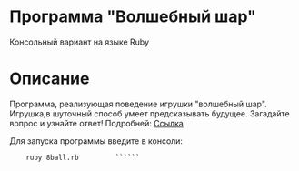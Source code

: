 # Программа "Волшебный шар" 
Консольный вариант на языке Ruby 

# Описание
Программа, реализующая поведение игрушки "волшебный шар".
Игрушка,в шуточный способ умеет предсказывать будущее.
Загадайте вопрос и узнайте ответ!
Подробней: [Ссылка](https://ru.wikipedia.org/wiki/Magic_8_ball)


 Для запуска программы введите в консоли:

  ```     ruby 8ball.rb         ``````                                    ```
